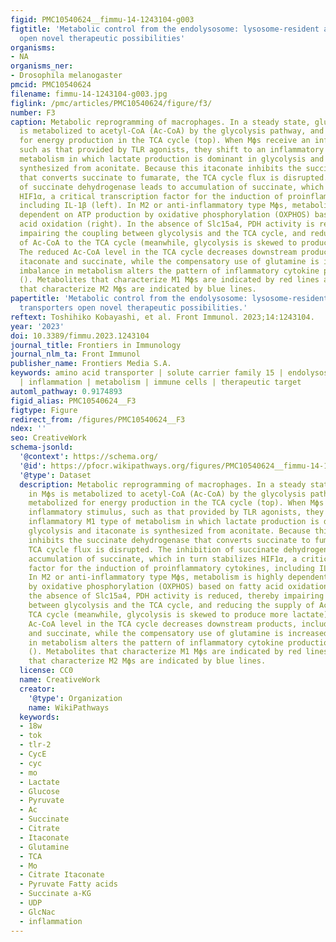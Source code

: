 ```yaml
---
figid: PMC10540624__fimmu-14-1243104-g003
figtitle: 'Metabolic control from the endolysosome: lysosome-resident amino acid transporters
  open novel therapeutic possibilities'
organisms:
- NA
organisms_ner:
- Drosophila melanogaster
pmcid: PMC10540624
filename: fimmu-14-1243104-g003.jpg
figlink: /pmc/articles/PMC10540624/figure/f3/
number: F3
caption: Metabolic reprogramming of macrophages. In a steady state, glucose in Mϕs
  is metabolized to acetyl-CoA (Ac-CoA) by the glycolysis pathway, and further metabolized
  for energy production in the TCA cycle (top). When Mϕs receive an inflammatory stimulus,
  such as that provided by TLR agonists, they shift to an inflammatory M1 type of
  metabolism in which lactate production is dominant in glycolysis and itaconate is
  synthesized from aconitate. Because this itaconate inhibits the succinate dehydrogenase
  that converts succinate to fumarate, the TCA cycle flux is disrupted. The inhibition
  of succinate dehydrogenase leads to accumulation of succinate, which in turn stabilizes
  HIF1α, a critical transcription factor for the induction of proinflammatory cytokines,
  including IL-1β (left). In M2 or anti-inflammatory type Mϕs, metabolism is highly
  dependent on ATP production by oxidative phosphorylation (OXPHOS) based on fatty
  acid oxidation (right). In the absence of Slc15a4, PDH activity is reduced, thereby
  impairing the coupling between glycolysis and the TCA cycle, and reducing the supply
  of Ac-CoA to the TCA cycle (meanwhile, glycolysis is skewed to produce more lactate).
  The reduced Ac-CoA level in the TCA cycle decreases downstream products, including
  itaconate and succinate, while the compensatory use of glutamine is increased. This
  imbalance in metabolism alters the pattern of inflammatory cytokine production (middle)
  (). Metabolites that characterize M1 Mϕs are indicated by red lines and metabolites
  that characterize M2 Mϕs are indicated by blue lines.
papertitle: 'Metabolic control from the endolysosome: lysosome-resident amino acid
  transporters open novel therapeutic possibilities.'
reftext: Toshihiko Kobayashi, et al. Front Immunol. 2023;14:1243104.
year: '2023'
doi: 10.3389/fimmu.2023.1243104
journal_title: Frontiers in Immunology
journal_nlm_ta: Front Immunol
publisher_name: Frontiers Media S.A.
keywords: amino acid transporter | solute carrier family 15 | endolysosome | mTORC1
  | inflammation | metabolism | immune cells | therapeutic target
automl_pathway: 0.9174893
figid_alias: PMC10540624__F3
figtype: Figure
redirect_from: /figures/PMC10540624__F3
ndex: ''
seo: CreativeWork
schema-jsonld:
  '@context': https://schema.org/
  '@id': https://pfocr.wikipathways.org/figures/PMC10540624__fimmu-14-1243104-g003.html
  '@type': Dataset
  description: Metabolic reprogramming of macrophages. In a steady state, glucose
    in Mϕs is metabolized to acetyl-CoA (Ac-CoA) by the glycolysis pathway, and further
    metabolized for energy production in the TCA cycle (top). When Mϕs receive an
    inflammatory stimulus, such as that provided by TLR agonists, they shift to an
    inflammatory M1 type of metabolism in which lactate production is dominant in
    glycolysis and itaconate is synthesized from aconitate. Because this itaconate
    inhibits the succinate dehydrogenase that converts succinate to fumarate, the
    TCA cycle flux is disrupted. The inhibition of succinate dehydrogenase leads to
    accumulation of succinate, which in turn stabilizes HIF1α, a critical transcription
    factor for the induction of proinflammatory cytokines, including IL-1β (left).
    In M2 or anti-inflammatory type Mϕs, metabolism is highly dependent on ATP production
    by oxidative phosphorylation (OXPHOS) based on fatty acid oxidation (right). In
    the absence of Slc15a4, PDH activity is reduced, thereby impairing the coupling
    between glycolysis and the TCA cycle, and reducing the supply of Ac-CoA to the
    TCA cycle (meanwhile, glycolysis is skewed to produce more lactate). The reduced
    Ac-CoA level in the TCA cycle decreases downstream products, including itaconate
    and succinate, while the compensatory use of glutamine is increased. This imbalance
    in metabolism alters the pattern of inflammatory cytokine production (middle)
    (). Metabolites that characterize M1 Mϕs are indicated by red lines and metabolites
    that characterize M2 Mϕs are indicated by blue lines.
  license: CC0
  name: CreativeWork
  creator:
    '@type': Organization
    name: WikiPathways
  keywords:
  - 18w
  - tok
  - tlr-2
  - CycE
  - cyc
  - mo
  - Lactate
  - Glucose
  - Pyruvate
  - Ac
  - Succinate
  - Citrate
  - Itaconate
  - Glutamine
  - TCA
  - Mo
  - Citrate Itaconate
  - Pyruvate Fatty acids
  - Succinate a-KG
  - UDP
  - GlcNac
  - inflammation
---
```

